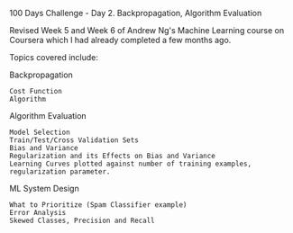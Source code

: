 100 Days Challenge - Day 2.
Backpropagation, Algorithm Evaluation

Revised Week 5 and Week 6 of Andrew Ng's Machine Learning course on Coursera which I had already completed a few months ago.


Topics covered include:


Backpropagation

    Cost Function
    Algorithm

Algorithm Evaluation

    Model Selection
    Train/Test/Cross Validation Sets
    Bias and Variance
    Regularization and its Effects on Bias and Variance
    Learning Curves plotted against number of training examples, regularization parameter.

ML System Design

    What to Prioritize (Spam Classifier example)
    Error Analysis 
    Skewed Classes, Precision and Recall
